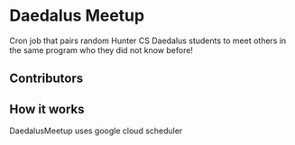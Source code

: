 # Daedalus Meetup
  Cron job that pairs random Hunter CS Daedalus students to meet others in the same program who they did not know before! 

## Contributors

## How it works
  DaedalusMeetup uses google cloud scheduler 
